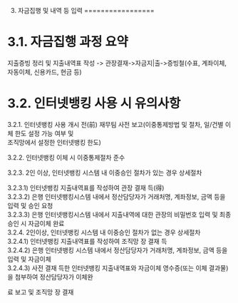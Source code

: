 3. 자금집행 및 내역 등 입력
=================

3.1. 자금집행 과정 요약
===============

  

지출증빙 정리 및 지출내역표 작성 -> 관장결재->자금지|출->증빙철(수표, 계좌이체, 자동이체, 신용카드, 현금 등)

3.2. 인터넷뱅킹 사용 시 유의사항
====================

  

3.2.1. 인터넷뱅킹 사용 개시 전(前) 재무팀 사전 보고(이중통제방법 및 절차, 일/건별 이체 한도 설정 가능 여부 및  
조직망에서 설정한 인터넷뱅킹 한도)

  

3.2.2. 인터넷뱅킹 이체 시 이중통제절차 준수

  

3.2.3. 2인 이상, 인터넷뱅킹 시스템 내 이중승인 절차가 있는 경우 상세절차

  

3.2.3.1) 인터넷뱅킹 지출내역표를 작성하여 관장 결재 득(得)  
3.2.3.2) 은행 인터넷뱅킹시스템 내에서 정산담당자가 거래처명, 계좌정보, 금액 등을 입력 및 승인 요청  
3.2.3.3) 은행 인터넷뱅킹시스템 내에서 지출내역에 대한 관장의 비밀번호 입력 및 최종승인 시 자금이체 완료  
3.2.4. 2인이상, 인터넷뱅킹 시스템 내 이중승인 절차가 없는 경우 상세절차  
3.2.4.1) 인터넷뱅킹 지출내역표를 작성하여 조직망 장 결재 득  
3.2.4.2) 은행 인터넷뱅킹 시스템 내에서 정산담당자가 거래처명, 계좌정보, 금액 등을 입력 및 자금이체  
3.2.4.3) 사전 결재 득한 인터넷뱅킹 지출내역표와 자금이체 영수증(또는 이체 결과물)을 첨부하여 정산담당자가 이체완

  

료 보고 및 조직망 장 결재